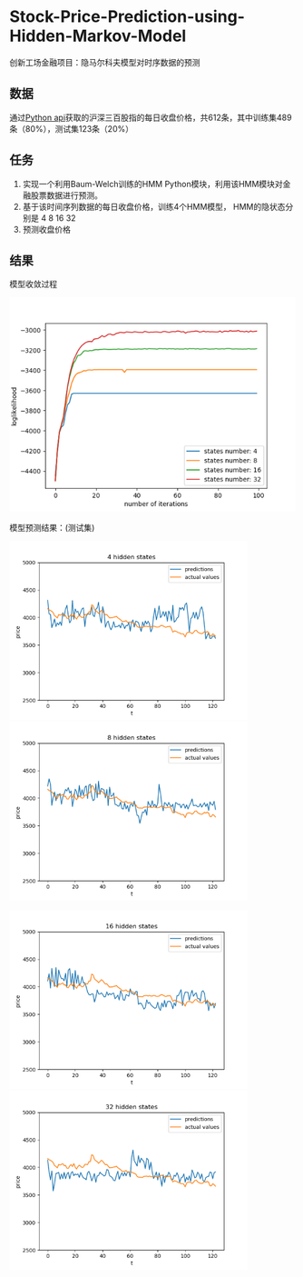 # Stock-Price-Prediction-using-Hidden-Markov-Model

创新工场金融项目：隐马尔科夫模型对时序数据的预测

## 数据
通过[Python api](http://tushare.org/)获取的沪深三百股指的每日收盘价格，共612条，其中训练集489条（80%），测试集123条（20%）

## 任务
1. 实现一个利用Baum-Welch训练的HMM Python模块，利用该HMM模块对金融股票数据进行预测。
2. 基于该时间序列数据的每日收盘价格，训练4个HMM模型， HMM的隐状态分别是 4 8 16 32
3. 预测收盘价格

## 结果
模型收敛过程

![模型收敛过程](https://github.com/HouchangX-AI/Stock-Price-Prediction-using-Hidden-Markov-Model/blob/master/figs/Figure_1.png)

模型预测结果：(测试集)
<p float="left">
  <img src="https://github.com/HouchangX-AI/Stock-Price-Prediction-using-Hidden-Markov-Model/blob/master/figs/4_hidden_states_predictions.png" width="420" />
  <img src="https://github.com/HouchangX-AI/Stock-Price-Prediction-using-Hidden-Markov-Model/blob/master/figs/8_hidden_states_predictions.png" width="420" /> 
</p>

<p float="left">
  <img src="https://github.com/HouchangX-AI/Stock-Price-Prediction-using-Hidden-Markov-Model/blob/master/figs/16_hidden_states_predictions.png" width="420" />
  <img src="https://github.com/HouchangX-AI/Stock-Price-Prediction-using-Hidden-Markov-Model/blob/master/figs/32_hidden_states_predictions.png" width="420" /> 
</p>

